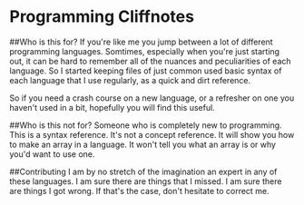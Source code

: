 # Programming Cliffnotes
##Who is this for?
If you're like me you jump between a lot of different programming languages. Somtimes, especially when you're just starting out, it can be hard to remember all of the nuances and peculiarities of each language. So I started keeping files of just common used basic syntax of each language that I use regularly, as a quick and dirt reference.

So if you need a crash course on a new language, or a refresher on one you haven't used in a bit, hopefully you will find this useful.

##Who is this not for?
Someone who is completely new to programming. This is a syntax reference. It's not a concept reference. It will show you how to make an array in a language. It won't tell you what an array is or why you'd want to use one.

##Contributing
I am by no stretch of the imagination an expert in any of these languages. I am sure there are things that I missed. I am sure there are things I got wrong. If that's the case, don't hesitate to correct me.
